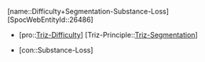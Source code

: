 ﻿---
type: TrizContradiction
aliases:
- Difficulty+Segmentation-Substance-Loss
license: CC BY-SA 4.0
copyright: https://github.com/SpocWeb
IsDeleted: false
IsReadOnly: false
Confidential: public
tags: 
- Triz/Contradiction
---
[name::Difficulty+Segmentation-Substance-Loss]
[SpocWebEntityId::26486]
+ [pro::[Triz-Difficulty](tech/Triz/Parameter/Triz-Difficulty.md)]
[Triz-Principle::[Triz-Segmentation](tech/Triz/Principle/Triz-Segmentation.md)]
- [con::Substance-Loss]

